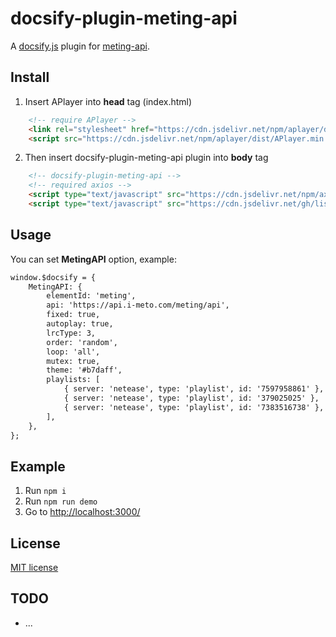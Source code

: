 # docsify-plugin-meting-api
A [docsify.js](https://docsify.js.org) plugin for [meting-api](https://github.com/topics/meting).

## Install

1. Insert APlayer into **head** tag (index.html)

```html
    <!-- require APlayer -->
    <link rel="stylesheet" href="https://cdn.jsdelivr.net/npm/aplayer/dist/APlayer.min.css">
    <script src="https://cdn.jsdelivr.net/npm/aplayer/dist/APlayer.min.js"></script>
```

2. Then insert docsify-plugin-meting-api plugin into **body** tag

```html
    <!-- docsify-plugin-meting-api -->
    <!-- required axios -->
    <script type="text/javascript" src="https://cdn.jsdelivr.net/npm/axios/dist/axios.min.js"></script>
    <script type="text/javascript" src="https://cdn.jsdelivr.net/gh/lisuke/docsify-plugin-meting-api/dist/docsify-plugin-meting-api.min.js"></script>
```

## Usage

You can set **MetingAPI** option, example:

```html
window.$docsify = {
    MetingAPI: {
        elementId: 'meting',
        api: 'https://api.i-meto.com/meting/api',
        fixed: true,
        autoplay: true,
        lrcType: 3,
        order: 'random',
        loop: 'all',
        mutex: true,
        theme: '#b7daff',
        playlists: [
            { server: 'netease', type: 'playlist', id: '7597958861' },
            { server: 'netease', type: 'playlist', id: '379025025' },
            { server: 'netease', type: 'playlist', id: '7383516738' },
        ],
    },
};
```

## Example

1. Run `npm i`
2. Run `npm run demo`
3. Go to [http://localhost:3000/](http://localhost:3000/)

## License

[MIT license](LICENSE)

## TODO

- ...